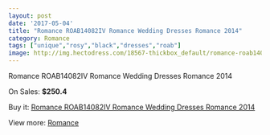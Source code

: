 ```yaml
---
layout: post
date: '2017-05-04'
title: "Romance ROAB14082IV Romance Wedding Dresses Romance 2014"
category: Romance
tags: ["unique","rosy","black","dresses","roab"]
image: http://img.hectodress.com/18567-thickbox_default/romance-roab14082iv-romance-wedding-dresses-romance-2014.jpg
---
```

Romance ROAB14082IV Romance Wedding Dresses Romance 2014

On Sales: **$250.4**
<a href="https://www.hectodress.com/romance/8728-romance-roab14082iv-romance-wedding-dresses-romance-2014.html"><amp-img layout="responsive" width="600" height="600" src="//img.hectodress.com/18567-thickbox_default/romance-roab14082iv-romance-wedding-dresses-romance-2014.jpg" alt="Romance ROAB14082IV Romance Wedding Dresses Romance 2014 0" /></a>
<a href="https://www.hectodress.com/romance/8728-romance-roab14082iv-romance-wedding-dresses-romance-2014.html"><amp-img layout="responsive" width="600" height="600" src="//img.hectodress.com/18568-thickbox_default/romance-roab14082iv-romance-wedding-dresses-romance-2014.jpg" alt="Romance ROAB14082IV Romance Wedding Dresses Romance 2014 1" /></a>

Buy it: [Romance ROAB14082IV Romance Wedding Dresses Romance 2014](https://www.hectodress.com/romance/8728-romance-roab14082iv-romance-wedding-dresses-romance-2014.html "Romance ROAB14082IV Romance Wedding Dresses Romance 2014")

View more: [Romance](https://www.hectodress.com/147-romance "Romance")